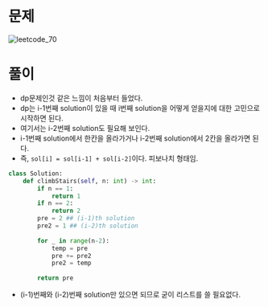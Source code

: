 # 문제
![leetcode_70](https://user-images.githubusercontent.com/51700219/76623886-a0b5bd00-6577-11ea-9269-e6249eb59c8f.png)

# 풀이
- dp문제인것 같은 느낌이 처음부터 들었다.
- dp는 i-1번째 solution이 있을 때 i번째 solution을 어떻게 얻을지에 대한 고민으로 시작하면 된다.
- 여기서는 i-2번째 solution도 필요해 보인다.
- i-1번째 solution에서 한칸을 올라가거나 i-2번째 solution에서 2칸을 올라가면 된다.
- 즉, `sol[i] = sol[i-1] + sol[i-2]`이다. 피보나치 형태임.
```python
class Solution:
    def climbStairs(self, n: int) -> int:
        if n == 1:
            return 1
        if n == 2:
            return 2
        pre = 2 ## (i-1)th solution
        pre2 = 1 ## (i-2)th solution
        
        for _ in range(n-2):
            temp = pre
            pre += pre2
            pre2 = temp
        
        return pre
```
- (i-1)번째와 (i-2)번째 solution만 있으면 되므로 굳이 리스트를 쓸 필요없다.
